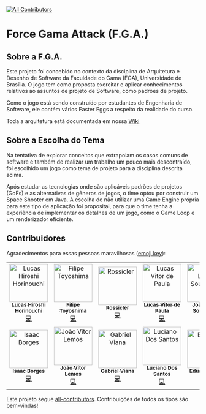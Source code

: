 
[![All Contributors](https://img.shields.io/badge/all_contributors-10-orange.svg?style=flat-square)](#contributors)

# Force Gama Attack (F.G.A.)

## Sobre a F.G.A.

Este projeto foi concebido no contexto da disciplina de Arquitetura e Desenho de Software da Faculdade do Gama (FGA), Universidade de Brasília. O jogo tem como proposta exercitar e aplicar conhecimentos relativos ao assuntos de projeto de Software, como padrões de projeto.

Como o jogo está sendo construído por estudantes de Engenharia de Software, ele contém vários Easter Eggs a respeito da realidade do curso.

Toda a arquitetura está documentada em nossa [Wiki](https://octa-bit.github.io/ForceGamaAttack/)

## Sobre a Escolha do Tema

Na tentativa de explorar conceitos que extrapolam os casos comuns de software e também de realizar um trabalho um pouco mais descontraído, foi escolhido um jogo como tema de projeto para a disciplina descrita acima.

Após estudar as tecnologias onde são aplicáveis padrões de projetos (GoFs) e as alternativas de gêneros de jogos, o time optou por construir um Space Shooter em Java. A escolha de não utilizar uma Game Engine própria para este tipo de aplicação foi proposital, para que o time tenha a experiência de implementar os detalhes de um jogo, como o Game Loop e um renderizador eficiente.


## Contribuidores

Agradecimentos para essas pessoas maravilhosas ([emoji key](https://allcontributors.org/docs/en/emoji-key)):

<!-- ALL-CONTRIBUTORS-LIST:START - Do not remove or modify this section -->
<!-- prettier-ignore -->
<table><tr><td align="center"><a href="https://github.com/Hiroshi18"><img src="https://avatars0.githubusercontent.com/u/26282955?v=4" width="100px;" alt="Lucas Hiroshi Horinouchi"/><br /><sub><b>Lucas Hiroshi Horinouchi</b></sub></a><br /><a href="https://github.com/octa-bit/ForceGamaAttack/commits?author=Hiroshi18" title="Code">💻</a></td><td align="center"><a href="https://gitlab.com/filipetoyoshima"><img src="https://avatars3.githubusercontent.com/u/29482983?v=4" width="100px;" alt="Filipe Toyoshima"/><br /><sub><b>Filipe Toyoshima</b></sub></a><br /><a href="https://github.com/octa-bit/ForceGamaAttack/commits?author=filipetoyoshima" title="Code">💻</a></td><td align="center"><a href="https://github.com/rossicler"><img src="https://avatars2.githubusercontent.com/u/29635581?v=4" width="100px;" alt="Rossicler"/><br /><sub><b>Rossicler</b></sub></a><br /><a href="https://github.com/octa-bit/ForceGamaAttack/commits?author=rossicler" title="Code">💻</a></td><td align="center"><a href="https://github.com/Lucas362"><img src="https://avatars1.githubusercontent.com/u/27078392?v=4" width="100px;" alt="Lucas Vitor de Paula"/><br /><sub><b>Lucas Vitor de Paula</b></sub></a><br /><a href="https://github.com/octa-bit/ForceGamaAttack/commits?author=Lucas362" title="Code">💻</a></td><td align="center"><a href="https://github.com/jlucassr"><img src="https://avatars2.githubusercontent.com/u/23347866?v=4" width="100px;" alt="João Lucas Sousa Reis"/><br /><sub><b>João Lucas Sousa Reis</b></sub></a><br /><a href="https://github.com/octa-bit/ForceGamaAttack/commits?author=jlucassr" title="Code">💻</a></td></tr><tr><td align="center"><a href="https://github.com/isaacborges"><img src="https://avatars2.githubusercontent.com/u/4079459?v=4" width="100px;" alt="Isaac Borges"/><br /><sub><b>Isaac Borges</b></sub></a><br /><a href="https://github.com/octa-bit/ForceGamaAttack/commits?author=isaacborges" title="Code">💻</a></td><td align="center"><a href="https://github.com/joaovitorml"><img src="https://avatars3.githubusercontent.com/u/23479533?v=4" width="100px;" alt="João Vítor Lemos"/><br /><sub><b>João Vítor Lemos</b></sub></a><br /><a href="https://github.com/octa-bit/ForceGamaAttack/commits?author=joaovitorml" title="Code">💻</a></td><td align="center"><a href="https://github.com/GabrielDViana"><img src="https://avatars0.githubusercontent.com/u/11458506?v=4" width="100px;" alt="Gabriel Viana"/><br /><sub><b>Gabriel Viana</b></sub></a><br /><a href="https://github.com/octa-bit/ForceGamaAttack/commits?author=GabrielDViana" title="Code">💻</a></td><td align="center"><a href="https://github.com/lucianosz7"><img src="https://avatars3.githubusercontent.com/u/23368207?v=4" width="100px;" alt="Luciano Dos Santos"/><br /><sub><b>Luciano Dos Santos</b></sub></a><br /><a href="https://github.com/octa-bit/ForceGamaAttack/commits?author=lucianosz7" title="Code">💻</a></td><td align="center"><a <a href="https://github.com/Eduardolimr"><img src="https://avatars2.githubusercontent.com/u/26698993?v=4" width="100px;" alt="Eduardo Lima"/><br /><sub><b>Eduardo Lima</b></sub></a><br /><a href="https://github.com/octa-bit/ForceGamaAttack/commits?author=Eduardolimr" title="Code">💻</a></</td></tr></tr></table>

<!-- ALL-CONTRIBUTORS-LIST:END -->

Este projeto segue [all-contributors](https://github.com/all-contributors/all-contributors). Contribuições de todos os tipos são bem-vindas!
